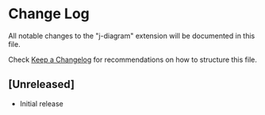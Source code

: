 # Change Log

All notable changes to the "j-diagram" extension will be documented in this file.

Check [Keep a Changelog](http://keepachangelog.com/) for recommendations on how to structure this file.

## [Unreleased]

- Initial release